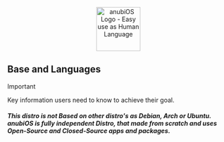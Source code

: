 <p align="center">
  <img src="assets/anubi-logo.png" alt="anubiOS Logo - Easy use as Human Language" width="100"/>
</p>

## Base and Languages

> [!IMPORTANT]
> Key information users need to know to achieve their goal.

##### This distro is not __Based on other distro's__ as Debian, Arch or Ubuntu. anubiOS is fully independent Distro, that made from scratch and **uses Open-Source and Closed-Source** apps and packages. 
